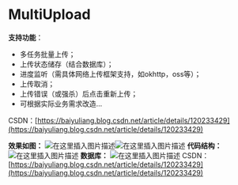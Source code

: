 # MultiUpload

**支持功能**：
- 多任务批量上传；
- 上传状态储存（结合数据库）；
- 进度监听（需具体网络上传框架支持，如okhttp，oss等）；
- 上传取消；
- 上传错误（或强杀）后点击重新上传；
- 可根据实际业务需求改造...

CSDN：[https://baiyuliang.blog.csdn.net/article/details/120233429](https://baiyuliang.blog.csdn.net/article/details/120233429)

**效果如图：**
![在这里插入图片描述](https://img-blog.csdnimg.cn/b33e7c798c8e443eb79f48b4109d7bcb.gif)![在这里插入图片描述](https://img-blog.csdnimg.cn/0901ad444d2e42b7bbcbe50cb6640d89.gif)
**代码结构：**
![在这里插入图片描述](https://img-blog.csdnimg.cn/9884549c8a704d6e86a81f61e77c31ab.png?x-oss-process=image/watermark,type_ZHJvaWRzYW5zZmFsbGJhY2s,shadow_50,text_Q1NETiBA55m9546J5qKB,size_18,color_FFFFFF,t_70,g_se,x_16)
**数据库：**
![在这里插入图片描述](https://img-blog.csdnimg.cn/b499c76236f24e5b92ff8c34aab13d2a.png?x-oss-process=image/watermark,type_ZHJvaWRzYW5zZmFsbGJhY2s,shadow_50,text_Q1NETiBA55m9546J5qKB,size_20,color_FFFFFF,t_70,g_se,x_16#pic_center)
CSDN：[https://baiyuliang.blog.csdn.net/article/details/120233429](https://baiyuliang.blog.csdn.net/article/details/120233429)



